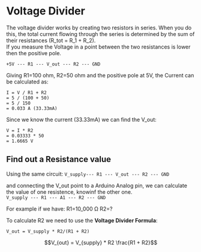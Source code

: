 # Voltage Divider

The voltage divider works by creating two resistors in series. When you do this, the total current flowing through the series is determined
by the sum of their resistances (R_tot = R_1 + R_2).  
If you measure the Voltage in a point between the two resistances is lower then the positive pole.
  
`` +5V --- R1 --- V_out --- R2 --- GND ``
  
Giving R1=100 ohm, R2=50 ohm and the positive pole at 5V, the Current can be calculated as:
```
I = V / R1 + R2
= 5 / (100 + 50)
= 5 / 150
= 0.033 A (33.33mA)
```

Since we know the current (33.33mA) we can find the V_out:
```
V = I * R2  
= 0.03333 * 50
= 1.6665 V
```

## Find out a Resistance value

Using the same circuit:
`` V_supply--- R1 --- V_out --- R2 --- GND ``

and connecting the V_out point to a Arduino Analog pin, we can calculate the value of one resistence, knowinf the other one.  
`` V_supply --- R1 --- A1 --- R2 --- GND ``

For example if we have:
R1=10_000 Ω
R2=?

To calculate R2 we need to use the **Voltage Divider Formula**:
``` 
V_out = V_supply * R2/(R1 + R2)
```

$$V_{out} = V_{supply} * R2 \frac{R1 + R2}$$


